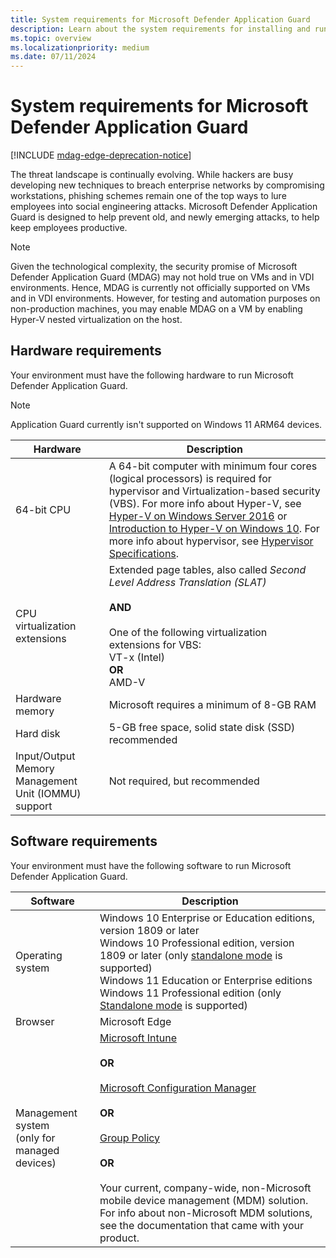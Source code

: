 ```yaml
---
title: System requirements for Microsoft Defender Application Guard
description: Learn about the system requirements for installing and running Microsoft Defender Application Guard.
ms.topic: overview
ms.localizationpriority: medium
ms.date: 07/11/2024
---
```


# System requirements for Microsoft Defender Application Guard

[!INCLUDE [mdag-edge-deprecation-notice](../../../includes/mdag-edge-deprecation-notice.md)]

The threat landscape is continually evolving. While hackers are busy developing new techniques to breach enterprise networks by compromising workstations, phishing schemes remain one of the top ways to lure employees into social engineering attacks. Microsoft Defender Application Guard is designed to help prevent old, and newly emerging attacks, to help keep employees productive.

> [!NOTE]
> Given the technological complexity, the security promise of Microsoft Defender Application Guard (MDAG) may not hold true on VMs and in VDI environments. Hence, MDAG is currently not officially supported on VMs and in VDI environments. However, for testing and automation purposes on non-production machines, you may enable MDAG on a VM by enabling Hyper-V nested virtualization on the host.

## Hardware requirements

Your environment must have the following hardware to run Microsoft Defender Application Guard.

> [!NOTE]
> Application Guard currently isn't supported on Windows 11 ARM64 devices.

| Hardware | Description |
|--------|-----------|
| 64-bit CPU|A 64-bit computer with minimum four cores (logical processors) is required for hypervisor and Virtualization-based security (VBS). For more info about Hyper-V, see [Hyper-V on Windows Server 2016](/windows-server/virtualization/hyper-v/hyper-v-on-windows-server) or [Introduction to Hyper-V on Windows 10](/virtualization/hyper-v-on-windows/about/). For more info about hypervisor, see [Hypervisor Specifications](/virtualization/hyper-v-on-windows/reference/tlfs).|
| CPU virtualization extensions|Extended page tables, also called _Second Level Address Translation (SLAT)_ <br><br> **AND** <br><br> One of the following virtualization extensions for VBS:<br/>VT-x (Intel)<br/>**OR**<br/>AMD-V |
| Hardware memory | Microsoft requires a minimum of 8-GB RAM |
| Hard disk | 5-GB free space, solid state disk (SSD) recommended |
| Input/Output Memory Management Unit (IOMMU) support| Not required, but recommended |

## Software requirements

  Your environment must have the following software to run Microsoft Defender Application Guard.

| Software | Description |
|--------|-----------|
| Operating system | Windows 10 Enterprise or Education editions, version 1809 or later <br/> Windows 10 Professional edition, version 1809 or later (only [standalone mode](/windows/security/application-security/application-isolation/microsoft-defender-application-guard/install-md-app-guard#standalone-mode) is supported)  <br/> Windows 11 Education or Enterprise editions <br/> Windows 11 Professional edition (only [Standalone mode](/windows/security/application-security/application-isolation/microsoft-defender-application-guard/install-md-app-guard#standalone-mode) is supported) |
| Browser | Microsoft Edge |
| Management system <br> (only for managed devices)| [Microsoft Intune](/mem/intune/) <br><br> **OR** <br><br> [Microsoft Configuration Manager](/mem/configmgr/) <br><br> **OR** <br><br> [Group Policy](/previous-versions/windows/it-pro/windows-server-2008-R2-and-2008/cc753298(v=ws.11)) <br><br> **OR** <br><br>Your current, company-wide, non-Microsoft mobile device management (MDM) solution. For info about non-Microsoft MDM solutions, see the documentation that came with your product. |

